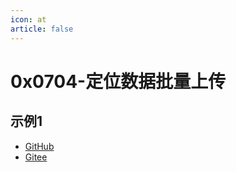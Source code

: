 ```yaml
---
icon: at
article: false
---
```


# 0x0704-定位数据批量上传

## 示例1

- [GitHub](https://github.com/hylexus/xtream-codec/blob/main/ext/jt/jt-808-server-spring-boot-starter-reactive/src/main/java/io/github/hylexus/xtream/codec/ext/jt808/builtin/messages/request/BuiltinMessage0704.java)
- [Gitee](https://gitee.com/hylexus/xtream-codec/blob/main/ext/jt/jt-808-server-spring-boot-starter-reactive/src/main/java/io/github/hylexus/xtream/codec/ext/jt808/builtin/messages/request/BuiltinMessage0704.java)
